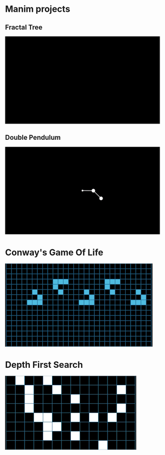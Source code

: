 # Manim projects
 
## Fractal Tree
![](gifs/FractalTree.gif)

## Double Pendulum
![](gifs/DoublePendulum.gif)

# Conway's Game Of Life
![](gifs/GameOfLife.gif)

# Depth First Search
![](gifs/DepthSearch.gif)